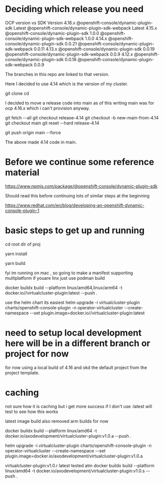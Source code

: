 # Deciding which release you need

OCP version vs SDK Version
4.16.x @openshift-console/dynamic-plugin-sdk Latest
@openshift-console/dynamic-plugin-sdk-webpack Latest
4.15.x @openshift-console/dynamic-plugin-sdk 1.0.0
@openshift-console/dynamic-plugin-sdk-webpack 1.0.0
4.14.x @openshift-console/dynamic-plugin-sdk 0.0.21
@openshift-console/dynamic-plugin-sdk-webpack 0.0.11
4.13.x @openshift-console/dynamic-plugin-sdk 0.0.19
@openshift-console/dynamic-plugin-sdk-webpack 0.0.9
4.12.x @openshift-console/dynamic-plugin-sdk 0.0.18
@openshift-console/dynamic-plugin-sdk-webpack 0.0.9

The branches in this repo are linked to that version.

Here I decided to use 4.14 which is the version of my cluster.

git clone <repository-url>
cd <repository-directory>

I decided to move a release code into main as of this writing main was for ocp 4.16.x which i can't provision anyway.

git fetch --all
git checkout release-4.14
git checkout -b new-main-from-4.14
git checkout main
git reset --hard release-4.14

git push origin main --force

The above made 4.14 code in main.

# Before we continue some reference material

https://www.npmjs.com/package/@openshift-console/dynamic-plugin-sdk

Should read this before continuing lots of similar steps at the beginning

https://www.redhat.com/en/blog/developing-an-openshift-dynamic-console-plugin-1

# basic steps to get up and running

cd root dir of proj

yarn install

yarn build

fyi im running on mac , so going to make a manifest supporting mulitplatform if youare linx just use podman build

docker buildx build --platform linux/amd64,linux/arm64 -t docker.io/<repo>/virtualcluster-plugin:latest --push .

use the helm chart its easiest
helm upgrade -i virtualcluster-plugin charts/openshift-console-plugin -n operator-virtualcluster --create-namespace --set plugin.image=docker.io/<repo>/virtualcluster-plugin:latest

# need to setup local development here will be in a different branch or project for now

for now using a local build of 4.16 and okd the default project from the project template.

# caching

not sure how it is caching but i get more success if I don't use :latest will test to see how this works

latest image build
also removed arm builds for now

docker buildx build --platform linux/amd64 -t docker.io/axodevelopment/virtualcluster-plugin:v1.0.a --push .

helm upgrade -i virtualcluster-plugin charts/openshift-console-plugin -n operator-virtualcluster --create-namespace --set plugin.image=docker.io/axodevelopment/virtualcluster-plugin:v1.0.a

virtualcluster-plugin:v1.0.r latest tested atm
docker buildx build --platform linux/amd64 -t docker.io/axodevelopment/virtualcluster-plugin:v1.0.s --push .
